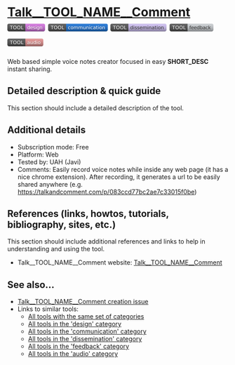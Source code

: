 # [Talk__TOOL_NAME__Comment](https://talkandcomment.com/)  [<img src="images/design.png" align="bottom">](https://github.com/e-CLOSE/Toolbox/issues?q=label%3A01_TOOL+label%3Adesign) [<img src="images/communication.png" align="bottom">](https://github.com/e-CLOSE/Toolbox/issues?q=label%3A01_TOOL+label%3Acommunication) [<img src="images/dissemination.png" align="bottom">](https://github.com/e-CLOSE/Toolbox/issues?q=label%3A01_TOOL+label%3Adissemination) [<img src="images/feedback.png" align="bottom">](https://github.com/e-CLOSE/Toolbox/issues?q=label%3A01_TOOL+label%3Afeedback) [<img src="images/audio.png" align="bottom">](https://github.com/e-CLOSE/Toolbox/issues?q=label%3A01_TOOL+label%3Aaudio)

Web based simple voice notes creator focused in easy __SHORT_DESC__ instant sharing.


## Detailed description & quick guide

This section should include a detailed description of the tool.


## Additional details

- Subscription mode: Free
- Platform: Web
- Tested by: UAH (Javi)
- Comments: Easily record voice notes while inside any web page (it has a nice chrome extension). After recording, it generates a url to be easily shared anywhere (e.g. https://talkandcomment.com/p/083ccd77bc2ae7c33015f0be)


## References (links, howtos, tutorials, bibliography, sites, etc.)

This section should include additional references and links to help in
understanding and using the tool.

- Talk__TOOL_NAME__Comment website: [Talk__TOOL_NAME__Comment](https://talkandcomment.com/)


## See also...

- [Talk__TOOL_NAME__Comment creation issue](https://github.com/e-CLOSE/Toolbox/issues/162)
- Links to similar tools:
  - [All tools with the same set of categories](https://github.com/e-CLOSE/Toolbox/issues?q=label%3A01_TOOL+label%3Aaudio)
  - [All tools in the 'design' category](https://github.com/e-CLOSE/Toolbox/issues?q=label%3A01_TOOL+label%3Adesign)
  - [All tools in the 'communication' category](https://github.com/e-CLOSE/Toolbox/issues?q=label%3A01_TOOL+label%3Acommunication)
  - [All tools in the 'dissemination' category](https://github.com/e-CLOSE/Toolbox/issues?q=label%3A01_TOOL+label%3Adissemination)
  - [All tools in the 'feedback' category](https://github.com/e-CLOSE/Toolbox/issues?q=label%3A01_TOOL+label%3Afeedback)
  - [All tools in the 'audio' category](https://github.com/e-CLOSE/Toolbox/issues?q=label%3A01_TOOL+label%3Aaudio)
